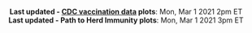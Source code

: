<p align="center">
    <b>Last updated - <a href="https://covid.cdc.gov/covid-data-tracker/#vaccinations" target="_blank">CDC vaccination data</a> plots</b>: Mon, Mar 1 2021 2pm ET<br>
    <b>Last updated - Path to Herd Immunity plots</b>: Mon, Mar 1 2021 3pm ET
    </p>